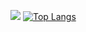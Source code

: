 
![](https://leetcard.jacoblin.cool/sumansekhar?height=215)  [![Top Langs](https://github-readme-stats.vercel.app/api/top-langs/?username=sumansekharsahoo&layout=donut)](https://github.com/sumansekharsahoo/github-readme-stats)
